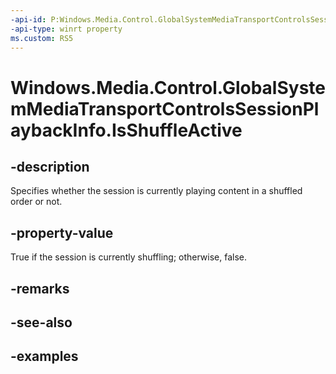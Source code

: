 ```yaml
---
-api-id: P:Windows.Media.Control.GlobalSystemMediaTransportControlsSessionPlaybackInfo.IsShuffleActive
-api-type: winrt property
ms.custom: RS5
---
```


<!-- Property syntax.
public IReference<bool> IsShuffleActive { get; }
-->

# Windows.Media.Control.GlobalSystemMediaTransportControlsSessionPlaybackInfo.IsShuffleActive

## -description
Specifies whether the session is currently playing content in a shuffled order or not.

## -property-value
True if the session is currently shuffling; otherwise, false.

## -remarks

## -see-also

## -examples

